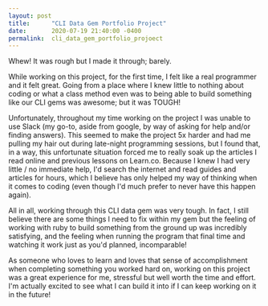 ```yaml
---
layout: post
title:      "CLI Data Gem Portfolio Project"
date:       2020-07-19 21:40:00 -0400
permalink:  cli_data_gem_portfolio_projoect
---
```



Whew! It was rough but I made it through; barely.

While working on this project, for the first time, I felt like a real programmer and it felt great. Going from a place where I knew little to nothing about coding or what a class method even was to being able to build something like our CLI gems was awesome; but it was TOUGH!

Unfortunately, throughout my time working on the project I was unable to use Slack (my go-to, aside from google, by way of asking for help and/or finding answers). This seemed to make the project 5x harder and had me pulling my hair out during late-night programming sessions, but I found that, in a way, this unfortunate situation forced me to really soak up the articles I read online and previous lessons on Learn.co. Because I knew I had very little / no immediate help, I'd search the internet and read guides and articles for hours, which I believe has only helped my way of thinking when it comes to coding (even though I'd much prefer to never have this happen again).

All in all, working through this CLI data gem was very tough. In fact, I still believe there are some things l need to fix within my gem but the feeling of working with ruby to build something from the ground up was incredibly satisfying, and the feeling when running the program that final time and watching it work just as you'd planned, incomparable! 

As someone who loves to learn and loves that sense of accomplishment when completing something you worked hard on, working on this project was a great experience for me, stressful but well worth the time and effort. I'm actually excited to see what I can build it into if I can keep working on it in the future!
